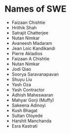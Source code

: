 # Names of SWE

* Faizaan Chishtie
* Hrithik Shah
* Satrajit Chatterjee
* Nutan Nimkar
* Avaneesh Madaram
* Jean Loic Kandikandi
* Pierre Akladios
* Faizaan A Chishtie
* Nutan Nimkar
* Jodi Qiao
* Soorya Saravanapavan
* Shuyu Liu
* Yash Oza
* Yash Contractor
* Adhish Maheswaran
* Mahyar Gorji (Muffy)
* Sakeena Adinoyi
* Kush Bhagat
* Sultan Oloyede
* Harshit Manchanda
* Esra Kastrati


